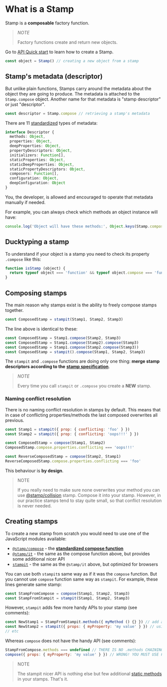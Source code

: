 # What is a Stamp

Stamp is a **composable** factory function.

> _NOTE_
>
> Factory functions create and return new objects.

Go to [API Quick start](../api/quick-start.md) to learn how to create a Stamp.

```javascript
const object = Stamp() // creating a new object from a stamp
```

## Stamp's metadata \(descriptor\)

But unlike plain functions, Stamps carry around the metadata about the object they are going to produce. The metadata is attached to the `Stamp.compose` object. Another name for that metadata is "stamp descriptor" or just "descriptor".

```javascript
const descriptor = Stamp.compose // retrieving a stamp's metadata
```

There are 11 [standardized](specification/) types of metadata:

```typescript
interface Descriptor {
  methods: Object,
  properties: Object,
  deepProperties: Object,
  propertyDescriptors: Object,
  initializers: Function[],
  staticProperties: Object,
  staticDeepProperties: Object,
  staticPropertyDescriptors: Object,
  composers: Function[],
  configuration: Object,
  deepConfiguration: Object
}
```

You, the developer, is allowed and encouraged to operate that metadata manually if needed.

For example, you can always check which methods an object instance will have:

```javascript
console.log('Object will have these methods:', Object.keys(Stamp.compose.methods))
```

## Ducktyping a stamp

To understand if your object is a stamp you need to check its property `.compose` like this:

```javascript
function isStamp (object) {
  return typeof object === 'function' && typeof object.compose === 'function'
}
```

## Composing stamps

The main reason why stamps exist is the ability to freely compose stamps together.

```javascript
const ComposedStamp = stampit(Stamp1, Stamp2, Stamp3)
```

The line above is identical to these:

```javascript
const ComposedStamp = Stamp1.compose(Stamp2, Stamp3)
const ComposedStamp = Stamp1.compose(Stamp2).compose(Stamp3)
const ComposedStamp = Stamp1.compose(Stamp2.compose(Stamp3))
const ComposedStamp = stampit().compose(Stamp1, Stamp2, Stamp3)
```

The `stampit` and `.compose` functions are doing only one thing: **merge stamp descriptors according to the** [**stamp specification**](specification/).

> _NOTE_
>
> Every time you call `stampit` or `.compose` you create a **NEW** stamp.

### Naming conflict resolution

There is no naming conflict resolution in stamps by default. This means that in case of conflicting properties/methods the last composed overwrites all previous.

```javascript
const Stamp1 = stampit({ prop: { conflicting: 'foo' } })
const Stamp2 = stampit({ prop: { conflicting: 'oops!!!' } })

const ComposedStamp = compose(Stamp1, Stamp2)
ComposedStamp.compose.properties.conflicting === 'oops!!!'

const ReverseComposedStamp = compose(Stamp2, Stamp1)
ReverseComposedStamp.compose.properties.conflicting === 'foo'
```

This behaviour is **by design**.

> NOTE
>
> If you really need to make sure none overwrites your method you can use [@stamp/collision](../ecosystem/stamp-collision.md) stamp. Compose it into your stamp. However, in our practice stamps tend to stay quite small, so that conflict resolution is never needed.

## Creating stamps

To create a new stamp from scratch you would need to use one of the JavaScript modules available:

* [`@stamp/compose`](https://www.npmjs.com/package/@stamp/compose) - the [**standardized compose function**](specification/)
* [`@stamp/it`](https://www.npmjs.com/package/@stamp/it) - the same as the compose function above, but provides some additional nicer API
* [`stampit`](https://www.npmjs.com/package/stampit) - the same as the `@stamp/it` above, but optimized for browsers

You can use both `stampit`s same way as if it was the `compose` function. But you cannot use `compose` function same way as `stampit`. For example, these lines generate same stamp:

```javascript
const StampFromCompose = compose(Stamp1, Stamp2, Stamp3)
const StampFromStampit = stampit(Stamp1, Stamp2, Stamp3)
```

However, `stampit` adds few more handy APIs to your stamp \(see comments\):

```javascript
const NewStamp1 = StampFromStampit.methods({ myMethod () {} }) // add a method metadata using chaining API
const NewStamp2 = stampit({ props: { myProperty: 'my value' } }) // using "props" metadata shortcut
// etc
```

Whereas `compose` does not have the handy API \(see comments\):

```javascript
StampFromCompose.methods === undefined // THERE IS NO .methods CHAINING API
compose({ props: { myProperty: 'my value' } }) // WRONG! YOU MUST USE FULL `properties` KEY
```

> NOTE
>
> The stampit nicer API is nothing else but few additional [static methods](../api/static-properties.md) in your stamps. That's it.

